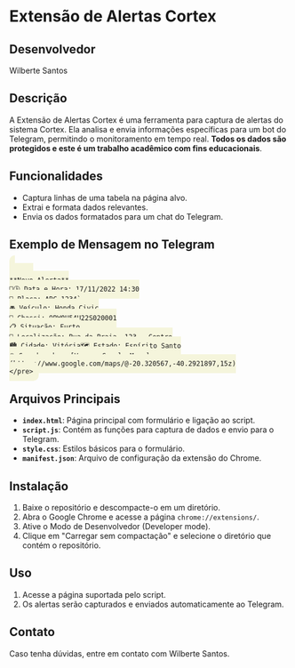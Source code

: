 # Extensão de Alertas Cortex

## Desenvolvedor
Wilberte Santos

## Descrição
A Extensão de Alertas Cortex é uma ferramenta para captura de alertas do sistema Cortex. Ela analisa e envia informações específicas para um bot do Telegram, permitindo o monitoramento em tempo real. **Todos os dados são protegidos e este é um trabalho acadêmico com fins educacionais**.

## Funcionalidades
- Captura linhas de uma tabela na página alvo.
- Extrai e formata dados relevantes.
- Envia os dados formatados para um chat do Telegram.

## Exemplo de Mensagem no Telegram
<code style="background-color: #F5F5DC; padding: 10px; border-radius: 10px;">
 &lt;pre&gt;
**Novo Alerta**
🚨🕒 Data e Hora: 17/11/2022 14:30
🚗 Placa: ABC-1234`
🚘 Veículo: Honda Civic
🔎 Chassi: 9BW0H54U22S020001
📋 Situação: Furto
📍 Localização: Rua da Praia, 123 - Centro
🏙️ Cidade: Vitória🗺️ Estado: Espírito Santo
🌐 Coordenadas: [Ver no Google Maps](https://www.google.com/maps/@-20.320567,-40.2921897,15z)
&lt;/pre&gt;
</code>

## Arquivos Principais
- **`index.html`**: Página principal com formulário e ligação ao script.
- **`script.js`**: Contém as funções para captura de dados e envio para o Telegram.
- **`style.css`**: Estilos básicos para o formulário.
- **`manifest.json`**: Arquivo de configuração da extensão do Chrome.

## Instalação
1. Baixe o repositório e descompacte-o em um diretório.
2. Abra o Google Chrome e acesse a página `chrome://extensions/`.
3. Ative o Modo de Desenvolvedor (Developer mode).
4. Clique em "Carregar sem compactação" e selecione o diretório que contém o repositório.

## Uso
1. Acesse a página suportada pelo script.
2. Os alertas serão capturados e enviados automaticamente ao Telegram.

## Contato
Caso tenha dúvidas, entre em contato com Wilberte Santos.

